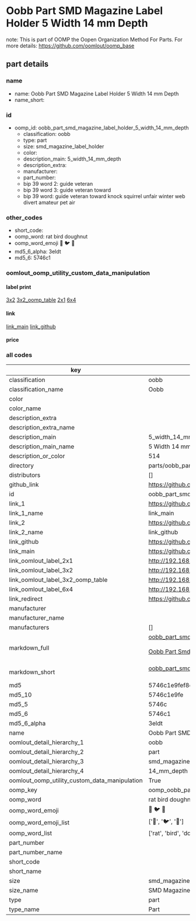 # Oobb Part SMD Magazine Label Holder 5 Width 14 mm Depth  

note: This is part of OOMP the Oopen Organization Method For Parts. For more details: https://github.com/oomlout/oomp_base

##  part details
  







### name
* name: Oobb Part SMD Magazine Label Holder 5 Width 14 mm Depth
* name_short: 
### id
* oomp_id: oobb_part_smd_magazine_label_holder_5_width_14_mm_depth
  * classification: oobb
  * type: part
  * size: smd_magazine_label_holder
  * color: 
  * description_main: 5_width_14_mm_depth
  * description_extra: 
  * manufacturer: 
  * part_number: 
  * bip 39 word 2: guide veteran
  * bip 39 word 3: guide veteran toward
  * bip 39 word: guide veteran toward knock squirrel unfair winter web divert amateur pet air

### other_codes
* short_code: 
* oomp_word: rat bird doughnut
* oomp_word_emoji :rat: :bird: :doughnut:
* md5_6_alpha: 3eldt
* md5_6: 5746c1






### oomlout_oomp_utility_custom_data_manipulation
#### label print
[3x2](http://192.168.1.245:1112/?label=oomp%203eldt)
[3x2_oomp_table](http://192.168.1.108:1112/?label=oomp%203eldt)
[2x1](http://192.168.1.242:1112/?label=oomp%203eldt)
[6x4](http://192.168.1.55:1112/?label=oomp%203eldt)    

#### link

[link_main](https://github.com/oomlout/oomlout_oomp_version_1_messy/tree/main/parts/oobb_part_smd_magazine_label_holder_5_width_14_mm_depth) [link_github](https://github.com/oomlout/oomlout_oomp_version_1_messy/tree/main/parts/oobb_part_smd_magazine_label_holder_5_width_14_mm_depth)                             

#### price







### all codes 
| key | value |  
| --- | --- |  
| classification | oobb |  
| classification_name | Oobb |  
| color |  |  
| color_name |  |  
| description_extra |  |  
| description_extra_name |  |  
| description_main | 5_width_14_mm_depth |  
| description_main_name | 5 Width 14 mm Depth |  
| description_or_color | 514 |  
| directory | parts/oobb_part_smd_magazine_label_holder_5_width_14_mm_depth |  
| distributors | [] |  
| github_link | https://github.com/oomlout/oomlout_oomp_part_src/tree/main/parts/oobb_part_smd_magazine_label_holder_5_width_14_mm_depth |  
| id | oobb_part_smd_magazine_label_holder_5_width_14_mm_depth |  
| link_1 | https://github.com/oomlout/oomlout_oomp_version_1_messy/tree/main/parts/oobb_part_smd_magazine_label_holder_5_width_14_mm_depth |  
| link_1_name | link_main |  
| link_2 | https://github.com/oomlout/oomlout_oomp_version_1_messy/tree/main/parts/oobb_part_smd_magazine_label_holder_5_width_14_mm_depth |  
| link_2_name | link_github |  
| link_github | https://github.com/oomlout/oomlout_oomp_version_1_messy/tree/main/parts/oobb_part_smd_magazine_label_holder_5_width_14_mm_depth |  
| link_main | https://github.com/oomlout/oomlout_oomp_version_1_messy/tree/main/parts/oobb_part_smd_magazine_label_holder_5_width_14_mm_depth |  
| link_oomlout_label_2x1 | http://192.168.1.242:1112/?label=oomp%203eldt |  
| link_oomlout_label_3x2 | http://192.168.1.245:1112/?label=oomp%203eldt |  
| link_oomlout_label_3x2_oomp_table | http://192.168.1.108:1112/?label=oomp%203eldt |  
| link_oomlout_label_6x4 | http://192.168.1.55:1112/?label=oomp%203eldt |  
| link_redirect | https://github.com/oomlout/oomlout_oomp_version_1_messy/tree/main/parts/oobb_part_smd_magazine_label_holder_5_width_14_mm_depth |  
| manufacturer |  |  
| manufacturer_name |  |  
| manufacturers | [] |  
| markdown_full | [oobb_part_smd_magazine_label_holder_5_width_14_mm_depth](none)<br>[](none)<br>[Oobb Part Smd Magazine Label Holder 5 Width 14 Mm Depth](none)<br><br> |  
| markdown_short | [oobb_part_smd_magazine_label_holder_5_width_14_mm_depth](none)<br><br> |  
| md5 | 5746c1e9fef8df83b469d7bdcc3ccb3c |  
| md5_10 | 5746c1e9fe |  
| md5_5 | 5746c |  
| md5_6 | 5746c1 |  
| md5_6_alpha | 3eldt |  
| name | Oobb Part SMD Magazine Label Holder 5 Width 14 mm Depth |  
| oomlout_detail_hierarchy_1 | oobb |  
| oomlout_detail_hierarchy_2 | part |  
| oomlout_detail_hierarchy_3 | smd_magazine_label_holder |  
| oomlout_detail_hierarchy_4 | 14_mm_depth |  
| oomlout_oomp_utility_custom_data_manipulation | True |  
| oomp_key | oomp_oobb_part_smd_magazine_label_holder_5_width_14_mm_depth |  
| oomp_word | rat bird doughnut |  
| oomp_word_emoji | :rat: :bird: :doughnut: |  
| oomp_word_emoji_list | [':rat:', ':bird:', ':doughnut:'] |  
| oomp_word_list | ['rat', 'bird', 'doughnut'] |  
| part_number |  |  
| part_number_name |  |  
| short_code |  |  
| short_name |  |  
| size | smd_magazine_label_holder |  
| size_name | SMD Magazine Label Holder |  
| type | part |  
| type_name | Part |  
